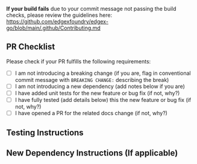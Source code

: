 <!-- Expected Commit Message Description (imported automatically by GitHub) -->
<!-- Must conform to [conventional commits guidelines](https://github.com/edgexfoundry/edgex-go/blob/main/.github/Contributing.md) -->
<!-- Expected Commit message must contain Closes/Fixes #IssueNumber statement when there is a related issue -->

<!-- Add additional detailed description of need for change if no related issue -->

**If your build fails**  due to your commit message not passing the build checks, please review the guidelines here: https://github.com/edgexfoundry/edgex-go/blob/main/.github/Contributing.md

## PR Checklist
Please check if your PR fulfills the following requirements:

- [ ] I am not introducing a breaking change (if you are, flag in conventional commit message with `BREAKING CHANGE:` describing the break)
- [ ] I am not introducing a new dependency (add notes below if you are)
- [ ] I have added unit tests for the new feature or bug fix (if not, why?)
- [ ] I have fully tested (add details below) this the new feature or bug fix (if not, why?)
- [ ] I have opened a PR for the related docs change (if not, why?)
  <link to docs PR>

## Testing Instructions
<!-- How can the reviewers test your change? -->

## New Dependency Instructions (If applicable)
<!-- Please follow [vetting instructions](https://wiki.edgexfoundry.org/display/FA/Vetting+Process+for+3rd+Party+Dependencies) and place results here -->